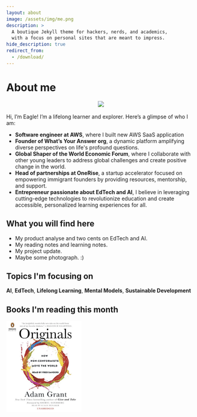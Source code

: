 ```yaml
---
layout: about
image: /assets/img/me.png
description: >
  A boutique Jekyll theme for hackers, nerds, and academics,
  with a focus on personal sites that are meant to impress.
hide_description: true
redirect_from:
  - /download/
---
```


# About me
<!-- ![img](/assets/img/me.png) -->
<center><img src="/assets/img/me.png" width="250"></center>


<p>



</p>

Hi, I’m Eagle! I’m a lifelong learner and explorer. Here’s a glimpse of who I am:

- **Software engineer at AWS**, where I built new AWS SaaS application
- **Founder of What’s Your Answer org**, a dynamic platform amplifying diverse perspectives on life's profound questions.
- **Global Shaper of the World Economic Forum**, where I collaborate with other young leaders to address global challenges and create positive change in the world.
- **Head of partnerships at OneRise**, a startup accelerator focused on empowering immigrant founders by providing resources, mentorship, and support.
- **Entrepreneur passionate about EdTech and AI**, I believe in leveraging cutting-edge technologies to revolutionize education and create accessible, personalized learning experiences for all.

<!-- ## Journey Overview

A boutique Jekyll theme for hackers, nerds, and academics.  
{:.lead}

1. this list will be replaced by the toc
{:toc .large-only}

![Screenshot](assets/img/blog/hydejack-9.jpg){:.lead width="1920" height="1080" loading="lazy"}

Hydejack's cover page on a variety of screen sizes.
{:.figcaption}


**Hydejack** is a boutique Jekyll theme for hackers, nerds, and academics, with a focus on personal sites that are meant to impress. 

It includes a blog that is suitable for both prose and technical documentation, a portfolio to showcase your projects, and a resume template that looks amazing on the web and in print.

> Your complete presence on the web — A [blog], [portfolio], and [resume].
{:.lead} -->


## What you will find here

- My product analyse and two cents on EdTech and AI. 
- My reading notes and learning notes.
- My project update.
- Maybe some photograph. :) 


## Topics I'm focusing on

**AI**, **EdTech**, **Lifelong Learning**, **Mental Models**, **Sustainable Development**



## Books I'm reading this month
<img src="/assets/img/book.jpg" width="200">